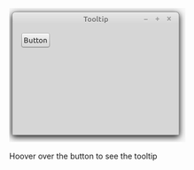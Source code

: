 ![alt text](https://github.com/agguro/gtk-programming/blob/master/gtk2.0/01-First-Programs/04-tooltip/tooltip_scrn.png)

Hoover over the button to see the tooltip
